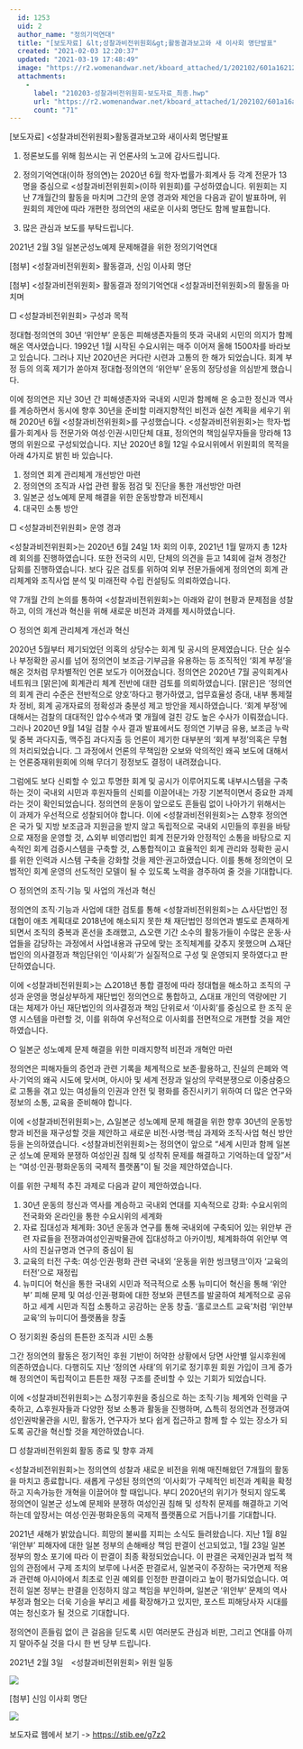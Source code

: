 ```yaml
---
  id: 1253
  uid: 2
  author_name: "정의기억연대"
  title: "[보도자료] &lt;성찰과비전위원회&gt;활동결과보고와 새 이사회 명단발표"
  created: "2021-02-03 12:20:37"
  updated: "2021-03-19 17:48:49"
  image: "https://r2.womenandwar.net/kboard_attached/1/202102/601a1621259b81339051.png"
  attachments: 
    - 
      label: "210203-성찰과비전위원회-보도자료_최종.hwp"
      url: "https://r2.womenandwar.net/kboard_attached/1/202102/601a16a65e0ed2632098.hwp"
      count: "71"
---
```

\[보도자료\] <성찰과비전위원회>활동결과보고와 새이사회 명단발표 

1. 정론보도를 위해 힘쓰시는 귀 언론사의 노고에 감사드립니다.
 
2. 정의기억연대(이하 정의연)는 2020년 6월 학자·법률가·회계사 등 각계 전문가 13명을 중심으로 <성찰과비전위원회>(이하 위원회)를 구성하였습니다. 위원회는 지난 7개월간의 활동을 마치며 그간의 운영 경과와 제언을 다음과 같이 발표하며, 위원회의 제안에 따라 개편한 정의연의 새로운 이사회 명단도 함께 발표합니다.
 
3. 많은 관심과 보도를 부탁드립니다.
 

2021년 2월 3일
일본군성노예제 문제해결을 위한 정의기억연대

\[첨부\] <성찰과비전위원회> 활동결과, 신임 이사회 명단



\[첨부\] <성찰과비전위원회> 활동결과
정의기억연대 <성찰과비전위원회>의 활동을 마치며
 
□ <성찰과비전위원회> 구성과 목적
 
정대협·정의연의 30년 ‘위안부’ 운동은 피해생존자들의 뜻과 국내외 시민의 의지가 함께 해온 역사였습니다. 1992년 1월 시작된 수요시위는 매주 이어져 올해 1500차를 바라보고 있습니다. 그러나 지난 2020년은 커다란 시련과 고통의 한 해가 되었습니다. 회계 부정 등의 의혹 제기가 쏟아져 정대협·정의연의 ‘위안부’ 운동의 정당성을 의심받게 했습니다.
 
이에 정의연은 지난 30년 간 피해생존자와 국내외 시민과 함께해 온 숭고한 정신과 역사를 계승하면서 동시에 향후 30년을 준비할 미래지향적인 비전과 실천 계획을 세우기 위해 2020년 6월 <성찰과비전위원회>를 구성했습니다. <성찰과비전위원회>는 학자·법률가·회계사 등 전문가와 여성·인권·시민단체 대표, 정의연의 책임실무자들을 망라해 13명의 위원으로 구성되었습니다. 지난 2020년 8월 12일 수요시위에서 위원회의 목적을 아래 4가지로 밝힌 바 있습니다.
 
1. 정의연 회계 관리체계 개선방안 마련
2. 정의연의 조직과 사업 관련 활동 점검 및 진단을 통한 개선방안 마련
3. 일본군 성노예제 문제 해결을 위한 운동방향과 비전제시
4. 대국민 소통 방안
 
□ <성찰과비전위원회> 운영 경과
 
<성찰과비전위원회>는 2020년 6월 24일 1차 회의 이후, 2021년 1월 말까지 총 12차례 회의를 진행하였습니다. 또한 전국의 시민, 단체의 의견을 듣고 14회에 걸쳐 경청간담회를 진행하였습니다. 보다 깊은 검토를 위하여 외부 전문가들에게 정의연의 회계 관리체계와 조직사업 분석 및 미래전략 수립 컨설팅도 의뢰하였습니다.
 
약 7개월 간의 논의를 통하여 <성찰과비전위원회>는 아래와 같이 현황과 문제점을 성찰하고, 이의 개선과 혁신을 위해 새로운 비전과 과제를 제시하였습니다.
 
○ 정의연 회계 관리체계 개선과 혁신
 
2020년 5월부터 제기되었던 의혹의 상당수는 회계 및 공시의 문제였습니다. 단순 실수나 부정확한 공시를 넘어 정의연이 보조금·기부금을 유용하는 등 조직적인 ‘회계 부정’을 해온 것처럼 무차별적인 언론 보도가 이어졌습니다. 정의연은 2020년 7월 공익회계사네트워크 \[맑은\]에 회계관리 체계 전반에 대한 검토를 의뢰하였습니다. \[맑은\]은 ‘정의연의 회계 관리 수준은 전반적으로 양호’하다고 평가하였고, 업무효율성 증대, 내부 통제절차 정비, 회계 공개자료의 정확성과 충분성 제고 방안을 제시하였습니다. ‘회계 부정’에 대해서는 검찰의 대대적인 압수수색과 몇 개월에 걸친 강도 높은 수사가 이뤄졌습니다. 그러나 2020년 9월 14일 검찰 수사 결과 발표에서도 정의연 기부금 유용, 보조금 누락 및 중복 과다지출, 맥주집 과다지출 등 언론이 제기한 대부분의 ‘회계 부정’의혹은 무혐의 처리되었습니다. 그 과정에서 언론의 무책임한 오보와 악의적인 왜곡 보도에 대해서는 언론중재위원회에 의해 무더기 정정보도 결정이 내려졌습니다.
 
그럼에도 보다 신뢰할 수 있고 투명한 회계 및 공시가 이루어지도록 내부시스템을 구축하는 것이 국내외 시민과 후원자들의 신뢰를 이끌어내는 가장 기본적이면서 중요한 과제라는 것이 확인되었습니다. 정의연의 운동이 앞으로도 흔들림 없이 나아가기 위해서는 이 과제가 우선적으로 성찰되어야 합니다.
이에 <성찰과비전위원회>는 △향후 정의연은 국가 및 지방 보조금과 지원금을 받지 않고 독립적으로 국내외 시민들의 후원을 바탕으로 재정을 운영할 것, △외부 비영리법인 회계 전문가와 안정적인 소통을 바탕으로 지속적인 회계 검증시스템을 구축할 것, △통합적이고 효율적인 회계 관리와 정확한 공시를 위한 인력과 시스템 구축을 강화할 것을 제안·권고하였습니다. 이를 통해 정의연이 모범적인 회계 운영의 선도적인 모델이 될 수 있도록 노력을 경주하여 줄 것을 기대합니다.
 
○ 정의연의 조직·기능 및 사업의 개선과 혁신
 
정의연의 조직·기능과 사업에 대한 검토를 통해 <성찰과비전위원회>는 △사단법인 정대협이 애초 계획대로 2018년에 해소되지 못한 채 재단법인 정의연과 별도로 존재하게 되면서 조직의 중복과 혼선을 초래했고, △오랜 기간 소수의 활동가들이 수많은 운동·사업들을 감당하는 과정에서 사업내용과 규모에 맞는 조직체계를 갖추지 못했으며 △재단법인의 의사결정과 책임단위인 ‘이사회’가 실질적으로 구성 및 운영되지 못하였다고 판단하였습니다.
 
이에 <성찰과비전위원회>는 △2018년 통합 결정에 따라 정대협을 해소하고 조직의 구성과 운영을 명실상부하게 재단법인 정의연으로 통합하고, △대표 개인의 역량에만 기대는 체제가 아닌 재단법인의 의사결정과 책임 단위로서 ‘이사회’를 중심으로 한 조직 운영 시스템을 마련할 것, 이를 위하여 우선적으로 이사회를 전면적으로 개편할 것을 제안하였습니다.
 
○ 일본군 성노예제 문제 해결을 위한 미래지향적 비전과 개혁안 마련
 
정의연은 피해자들의 증언과 관련 기록을 체계적으로 보존·활용하고, 진실의 은폐와 역사·기억의 왜곡 시도에 맞서며, 아시아 및 세계 전장과 일상의 무력분쟁으로 이중삼중으로 고통을 겪고 있는 여성들의 인권과 안전 및 평화를 증진시키기 위하여 더 많은 연구와 정보의 소통, 교육을 준비해야 합니다.
 
이에 <성찰과비전위원회>는, △일본군 성노예제 문제 해결을 위한 향후 30년의 운동방향과 비전을 재구성할 것을 제안하고 새로운 비전·사명·핵심 과제와 조직·사업 혁신 방안 등을 논의하였습니다. <성찰과비전위원회>는 정의연이 앞으로 “세계 시민과 함께 일본군 성노예 문제와 분쟁하 여성인권 침해 및 성착취 문제를 해결하고 기억하는데 앞장”서는 “여성·인권·평화운동의 국제적 플랫폼”이 될 것을 제안하였습니다.
 
이를 위한 구체적 추진 과제로 다음과 같이 제안하였습니다.
1) 30년 운동의 정신과 역사를 계승하고 국내외 연대를 지속적으로 강화: 수요시위의 전국화와 온라인을 통한 수요시위의 세계화
2) 자료 집대성과 체계화: 30년 운동과 연구를 통해 국내외에 구축되어 있는 위안부 관련 자료들을 전쟁과여성인권박물관에 집대성하고 아카이빙, 체계화하여 위안부 역사의 진실규명과 연구의 중심이 됨
3) 교육의 터전 구축: 여성·인권·평화 관련 국내외 ‘운동을 위한 씽크탱크’이자 ‘교육의 터전’으로 재정립
4) 뉴미디어 혁신을 통한 국내외 시민과 적극적으로 소통
뉴미디어 혁신을 통해 ‘위안부’ 피해 문제 및 여성·인권·평화에 대한 정보와 콘텐츠를 발굴하여 체계적으로 공유하고 세계 시민과 직접 소통하고 공감하는 운동 창출. ‘홀로코스트 교육’처럼 ‘위안부 교육’의 뉴미디어 플랫폼을 창출
 
○ 정기회원 중심의 튼튼한 조직과 시민 소통
 
그간 정의연의 활동은 정기적인 후원 기반이 허약한 상황에서 당면 사안별 일시후원에 의존하였습니다. 다행히도 지난 ‘정의연 사태’의 위기로 정기후원 회원 가입이 크게 증가해 정의연이 독립적이고 튼튼한 재정 구조를 준비할 수 있는 기회가 되었습니다.
 
이에 <성찰과비전위원회>는 △정기후원을 중심으로 하는 조직·기능 체계와 인력을 구축하고, △후원자들과 다양한 정보 소통과 활동을 진행하며, △특히 정의연과 전쟁과여성인권박물관을 시민, 활동가, 연구자가 보다 쉽게 접근하고 함께 할 수 있는 장소가 되도록 공간을 혁신할 것을 제안하였습니다.
 
□ 성찰과비전위원회 활동 종료 및 향후 과제
 
<성찰과비전위원회>는 정의연의 성찰과 새로운 비전을 위해 매진해왔던 7개월의 활동을 마치고 종료합니다. 새롭게 구성된 정의연의 ‘이사회’가 구체적인 비전과 계획을 확정하고 지속가능한 개혁을 이끌어야 할 때입니다. 부디 2020년의 위기가 헛되지 않도록 정의연이 일본군 성노예 문제와 분쟁하 여성인권 침해 및 성착취 문제를 해결하고 기억하는데 앞장서는 여성·인권·평화운동의 국제적 플랫폼으로 거듭나기를 기대합니다.
 
2021년 새해가 밝았습니다. 희망의 불씨를 지피는 소식도 들려왔습니다. 지난 1월 8일 ‘위안부’ 피해자에 대한 일본 정부의 손해배상 책임 판결이 선고되었고, 1월 23일 일본 정부의 항소 포기에 따라 이 판결이 최종 확정되었습니다. 이 판결은 국제인권과 법적 책임의 관점에서 구제 조치의 보루에 나서준 판결로서, 일본국이 주장하는 국가면제 적용과 관련해 아시아에서 최초로 인권 예외를 인정한 판결이라고 높이 평가되었습니다. 여전히 일본 정부는 판결을 인정하지 않고 책임을 부인하며, 일본군 ‘위안부’ 문제의 역사부정과 혐오는 더욱 기승을 부리고 세를 확장해가고 있지만, 포스트 피해당사자 시대를 여는 청신호가 될 것으로 기대합니다.
 
정의연이 흔들림 없이 큰 걸음을 딛도록 시민 여러분도 관심과 비판, 그리고 연대를 아끼지 말아주실 것을 다시 한 번 당부 드립니다.
 
2021년 2월 3일　<성찰과비전위원회> 위원 일동

![](https://r2.womenandwar.net/kboard_attached/1/202102/601a1621259b81339051.png)

\[첨부\] 신임 이사회 명단

![](https://r2.womenandwar.net/kboard_attached/1/202102/601a163782e2d5125373.png)

보도자료 웹에서 보기 -> https://stib.ee/g7z2